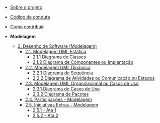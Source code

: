 <!-- docs/_sidebar.md -->

- [Sobre o projeto](/)

- [Código de conduta](/)

- [Como contribuir](/)

- **Modelagem**
  - [2. Desenho de Software (Modelagem)](./Modelagem/2.Modelagem.md)
    - [2.1. Modelagem UML Estática](./Modelagem/Estatica/2.1.ModelagemEstatica.md)
      - [2.1.1 Diagrama de Classes](./Modelagem/Estatica/Classes.md)
      - [2.1.2 Diagrama de Componentes ou Implantação](./Modelagem/Estatica/Decidir.md)
    - [2.2. Modelagem UML Dinâmica](./Modelagem/Dinamica/2.2.ModelagemDinamica.md)
      - [2.2.1 Diagrama de Sequência](./Modelagem/Dinamica/Sequencia.md)
      - [2.2.2 Diagrama de Atividades ou Comunicação ou Estados](./Modelagem/Dinamica/Decidir.md)
    - [2.3. Modelagem UML Organizacional ou Casos de Uso](./Modelagem/Organizacional/CasosDeUso.md)
      - [2.3.1 Diagrama de Casos de Uso](./Modelagem/Organizacional/2.3.CasoDeUso.md)
      - [2.3.2 Diagrama de Pacotes](./Modelagem/Organizacional/Pacotes.md)
    - [2.4. Participações - Modelagem](./Modelagem/Participacoes/2.4.ParticipacoesModelagem.md)
    - [2.5. Iniciativas Extras - Modelagem](./Modelagem/Extra/2.5.IniciativasExtras.md)
      - [2.5.1 - Ata 1](./Modelagem/Extra/Atas/ata1.md)
      - [2.5.2 - Ata 2](./Modelagem/Extra/Atas/ata2.1.md)
